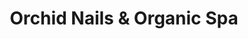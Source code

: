 ---
title: "Orchid Nails & Organic Spa"
url: /hillsboro/orchid-nails-and-organic-spa/
shop: beauty
---